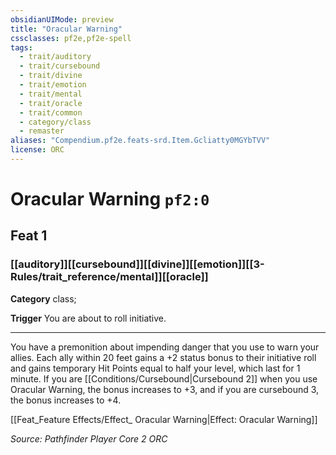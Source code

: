 ```yaml
---
obsidianUIMode: preview
title: "Oracular Warning"
cssclasses: pf2e,pf2e-spell
tags:
  - trait/auditory
  - trait/cursebound
  - trait/divine
  - trait/emotion
  - trait/mental
  - trait/oracle
  - trait/common
  - category/class
  - remaster
aliases: "Compendium.pf2e.feats-srd.Item.Gcliatty0MGYbTVV"
license: ORC
---
```

# Oracular Warning `pf2:0`
## Feat 1
### [[auditory]][[cursebound]][[divine]][[emotion]][[3-Rules/trait_reference/mental]][[oracle]]

**Category** class; 




**Trigger** You are about to roll initiative.

* * *

You have a premonition about impending danger that you use to warn your allies. Each ally within 20 feet gains a +2 status bonus to their initiative roll and gains temporary Hit Points equal to half your level, which last for 1 minute. If you are [[Conditions/Cursebound|Cursebound 2]] when you use Oracular Warning, the bonus increases to +3, and if you are cursebound 3, the bonus increases to +4.

[[Feat_Feature Effects/Effect_ Oracular Warning|Effect: Oracular Warning]]

*Source: Pathfinder Player Core 2*
*ORC*
